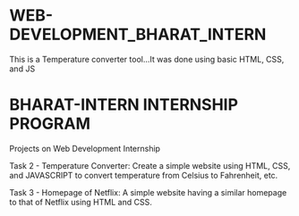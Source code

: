 # WEB-DEVELOPMENT_BHARAT_INTERN
This is a Temperature converter tool...It was done using basic HTML, CSS, and JS
# BHARAT-INTERN INTERNSHIP PROGRAM
Projects on Web Development Internship

Task 2 - Temperature Converter: Create a simple website using HTML, CSS, and JAVASCRIPT to convert temperature from Celsius to Fahrenheit, etc.

Task 3 -  Homepage of Netflix: A simple website having a similar homepage to that of Netflix using HTML and CSS.
